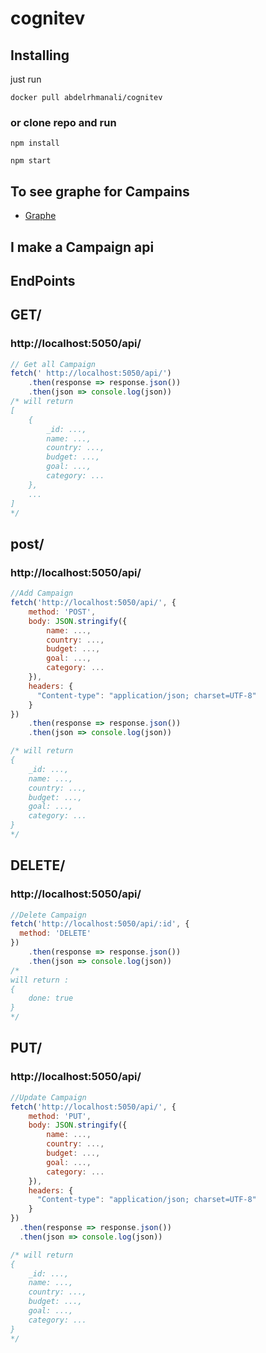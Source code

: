 # cognitev

## Installing
just run 
```
docker pull abdelrhmanali/cognitev
```

### or clone repo and run 

```
npm install

npm start
```
## To see graphe for Campains

* [Graphe](http://localhost:5050/)

## I make a Campaign api 

## EndPoints


## GET/ 
### http://localhost:5050/api/
```js
// Get all Campaign
fetch(' http://localhost:5050/api/')
    .then(response => response.json())
    .then(json => console.log(json))
/* will return
[
    {
        _id: ...,
        name: ...,
        country: ...,
        budget: ...,
        goal: ...,
        category: ...
    },
    ...
]
*/
```

## post/
### http://localhost:5050/api/
```js
//Add Campaign 
fetch('http://localhost:5050/api/', {
    method: 'POST',
    body: JSON.stringify({
        name: ...,
        country: ...,
        budget: ...,
        goal: ...,
        category: ...
    }),
    headers: {
      "Content-type": "application/json; charset=UTF-8"
    }
})
    .then(response => response.json())
    .then(json => console.log(json))

/* will return
{
    _id: ...,
    name: ...,
    country: ...,
    budget: ...,
    goal: ...,
    category: ...
}
*/
```

## DELETE/
### http://localhost:5050/api/
```js
//Delete Campaign 
fetch('http://localhost:5050/api/:id', {
  method: 'DELETE'
})
    .then(response => response.json())
    .then(json => console.log(json))
/* 
will return :
{
    done: true
}
*/
```
## PUT/
### http://localhost:5050/api/

```js
//Update Campaign 
fetch('http://localhost:5050/api/', {
    method: 'PUT',
    body: JSON.stringify({
        name: ...,
        country: ...,
        budget: ...,
        goal: ...,
        category: ...
    }),
    headers: {
      "Content-type": "application/json; charset=UTF-8"
    }
})
  .then(response => response.json())
  .then(json => console.log(json))

/* will return
{
    _id: ...,
    name: ...,
    country: ...,
    budget: ...,
    goal: ...,
    category: ...
}
*/
```